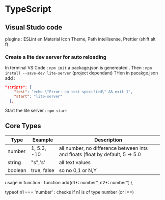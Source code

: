 # TypeScript

## Visual Studo code

plugins : ESLint en Material Icon Theme, Path intellisense, Prettier (shift alt f)

### Create a lite dev server for auto reloading

In terminal VS Code : `npm init`
a package.json is genereated . Then : `npm install --save-dev lite-server` (project dependant)
THen in pacakge.json add :
````json
"scripts": {
    "test": "echo \"Error: no test specified\" && exit 1",
    "start": "lite-server"
  },
````
Start the lite server : `npm start`

## Core Types

Type | Example | Description
---- | ------- | -----------
number | 1, 5.3, -10 | all number, no difference between ints and floats (float by default, 5 -> 5.0
string | "s",'s' | all text values
boolean | true, false| so no 0,1 or N,Y

usage in function : function add(n1*: number*, n2*: number*) {

typeof n1 === 'number' : checks if n1 is of type number (or !==)
